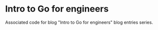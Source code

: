 # Intro to Go for engineers

Associated code for blog "Intro to Go for engineers" blog entries series.

